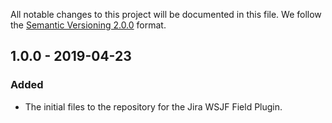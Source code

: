 All notable changes to this project will be documented in this file.
We follow the [Semantic Versioning 2.0.0](http://semver.org/) format.


## 1.0.0 - 2019-04-23

### Added
- The initial files to the repository for the Jira WSJF Field Plugin.
